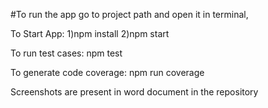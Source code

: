 #To run the app go to project path and open it in terminal,

To Start App: 1)npm install 2)npm start

To run test cases: npm test

To generate code coverage: npm run coverage

Screenshots are present in word document in the repository